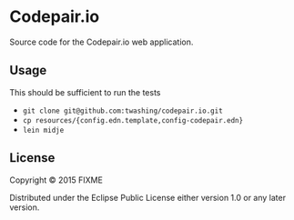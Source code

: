 # Codepair.io

Source code for the Codepair.io web application.


## Usage

This should be sufficient to run the tests

- `git clone git@github.com:twashing/codepair.io.git`
- `cp resources/{config.edn.template,config-codepair.edn}`
- `lein midje`

## License

Copyright © 2015 FIXME

Distributed under the Eclipse Public License either version 1.0 or any later version.

